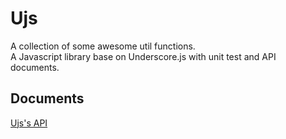 # Ujs
A collection of some awesome util functions.  
A Javascript library base on Underscore.js with unit test and API documents.

## Documents
[Ujs's API](http://maxpsc.github.io/Ujs/gen)
